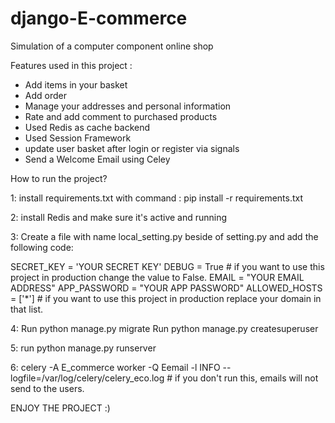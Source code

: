 # django-E-commerce

Simulation of a computer component online shop 

Features used in this project :
  * Add items in your basket
  * Add order 
  * Manage your addresses and personal information
  * Rate and add comment to purchased products 
  * Used Redis as cache backend
  * Used Session Framework
  * update user basket after login or register via signals
  * Send a Welcome Email using Celey


How to run the project?

1:
  install requirements.txt with command : pip install -r requirements.txt
  
2:
  install Redis and make sure it's active and running
  
3:
  Create a file with name local_setting.py beside of setting.py and add the following code:
  
  SECRET_KEY = 'YOUR SECRET KEY'
  DEBUG = True          # if you want to use this project in production change the value to False.
  EMAIL = "YOUR EMAIL ADDRESS"
  APP_PASSWORD = "YOUR APP PASSWORD"
  ALLOWED_HOSTS = ['*']         # if you want to use this project in production replace your domain in that list.
  
4: 
  Run python manage.py migrate
  Run python manage.py createsuperuser

5:
  run python manage.py runserver

6:
  celery -A E_commerce worker -Q Eemail -l INFO --logfile=/var/log/celery/celery_eco.log    # if you don't run this, emails will not send to the users.

  
ENJOY THE PROJECT :)
    
